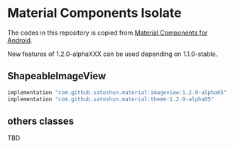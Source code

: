 # Material Components Isolate

The codes in this repository is copied from [Material Components for Android](https://github.com/material-components/material-components-android).

New features of 1.2.0-alphaXXX can be used depending on 1.1.0-stable.

## ShapeableImageView

```groovy
implementation "com.github.satoshun.material:imageview:1.2.0-alpha05"
implementation "com.github.satoshun.material:theme:1.2.0-alpha05"
```

## others classes

TBD

